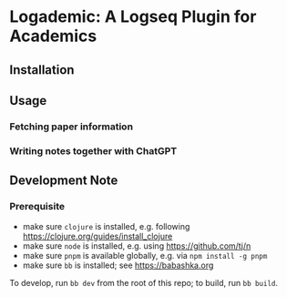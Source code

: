 # Logademic: A Logseq Plugin for Academics

## Installation

## Usage

### Fetching paper information

### Writing notes together with ChatGPT

## Development Note
### Prerequisite
- make sure `clojure` is installed, e.g. following https://clojure.org/guides/install_clojure
- make sure `node` is installed, e.g. using https://github.com/tj/n
- make sure `pnpm` is available globally, e.g. via `npm install -g pnpm`
- make sure `bb` is installed; see https://babashka.org

To develop, run `bb dev` from the root of this repo; to build, run `bb build`.